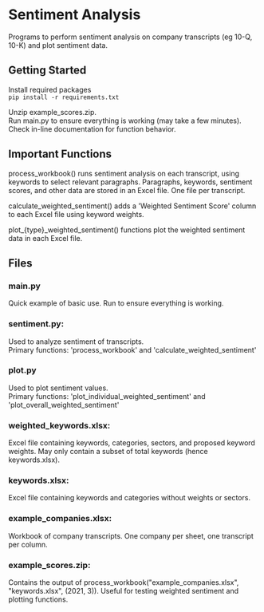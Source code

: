 # Sentiment Analysis

Programs to perform sentiment analysis on company transcripts (eg 10-Q, 10-K) and plot sentiment data.

## Getting Started

Install required packages  
`pip install -r requirements.txt`

Unzip example_scores.zip.  
Run main.py to ensure everything is working (may take a few minutes).  
Check in-line documentation for function behavior.

## Important Functions

process_workbook() runs sentiment analysis on each transcript, using keywords to select relevant paragraphs. Paragraphs, keywords, sentiment scores, and other data are stored in an Excel file. One file per transcript.

calculate_weighted_sentiment() adds a 'Weighted Sentiment Score' column to each Excel file using keyword weights.

plot_{type}_weighted_sentiment() functions plot the weighted sentiment data in each Excel file.

## Files

### main.py

Quick example of basic use. Run to ensure everything is working.

### sentiment.py:

Used to analyze sentiment of transcripts.  
Primary functions: 'process_workbook' and 'calculate_weighted_sentiment'

### plot.py

Used to plot sentiment values.  
Primary functions: 'plot_individual_weighted_sentiment' and 'plot_overall_weighted_sentiment'

### weighted_keywords.xlsx:

Excel file containing keywords, categories, sectors, and proposed keyword weights. May only contain a subset of total keywords (hence keywords.xlsx).

### keywords.xlsx:

Excel file containing keywords and categories without weights or sectors.

### example_companies.xlsx:

Workbook of company transcripts. One company per sheet, one transcript per column.

### example_scores.zip:

Contains the output of process_workbook("example_companies.xlsx", "keywords.xlsx", (2021, 3)). Useful for testing weighted sentiment and plotting functions.
